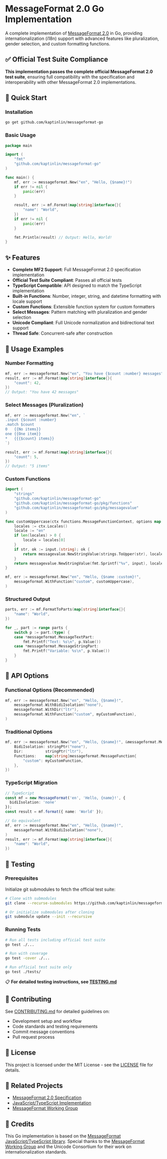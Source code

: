 # MessageFormat 2.0 Go Implementation

A complete implementation of [MessageFormat 2.0](https://github.com/unicode-org/message-format-wg) in Go, providing internationalization (i18n) support with advanced features like pluralization, gender selection, and custom formatting functions.

## ✅ Official Test Suite Compliance

**This implementation passes the complete official MessageFormat 2.0 test suite**, ensuring full compatibility with the specification and interoperability with other MessageFormat 2.0 implementations.

## 🚀 Quick Start

### Installation

```bash
go get github.com/kaptinlin/messageformat-go
```

### Basic Usage

```go
package main

import (
    "fmt"
    "github.com/kaptinlin/messageformat-go"
)

func main() {
    mf, err := messageformat.New("en", "Hello, {$name}!")
    if err != nil {
        panic(err)
    }

    result, err := mf.Format(map[string]interface{}{
        "name": "World",
    })
    if err != nil {
        panic(err)
    }

    fmt.Println(result) // Output: Hello, ⁨World⁩!
}
```

## ✨ Features

- **Complete MF2 Support**: Full MessageFormat 2.0 specification implementation
- **Official Test Suite Compliant**: Passes all official tests
- **TypeScript Compatible**: API designed to match the TypeScript implementation
- **Built-in Functions**: Number, integer, string, and datetime formatting with locale support
- **Custom Functions**: Extensible function system for custom formatters
- **Select Messages**: Pattern matching with pluralization and gender selection
- **Unicode Compliant**: Full Unicode normalization and bidirectional text support
- **Thread Safe**: Concurrent-safe after construction

## 📖 Usage Examples

### Number Formatting
```go
mf, err := messageformat.New("en", "You have {$count :number} messages")
result, err := mf.Format(map[string]interface{}{
    "count": 42,
})
// Output: "You have 42 messages"
```

### Select Messages (Pluralization)
```go
mf, err := messageformat.New("en", `
.input {$count :number}
.match $count
0   {{No items}}
one {{One item}}
*   {{{$count} items}}
`)

result, err := mf.Format(map[string]interface{}{
    "count": 5,
})
// Output: "5 items"
```

### Custom Functions
```go
import (
    "strings"
    "github.com/kaptinlin/messageformat-go"
    "github.com/kaptinlin/messageformat-go/pkg/functions"
    "github.com/kaptinlin/messageformat-go/pkg/messagevalue"
)

func customUppercase(ctx functions.MessageFunctionContext, options map[string]interface{}, input interface{}) messagevalue.MessageValue {
    locales := ctx.Locales()
    locale := "en"
    if len(locales) > 0 {
        locale = locales[0]
    }
    if str, ok := input.(string); ok {
        return messagevalue.NewStringValue(strings.ToUpper(str), locale, ctx.Source())
    }
    return messagevalue.NewStringValue(fmt.Sprintf("%v", input), locale, ctx.Source())
}

mf, err := messageformat.New("en", "Hello, {$name :custom}!",
    messageformat.WithFunction("custom", customUppercase),
)
```

### Structured Output
```go
parts, err := mf.FormatToParts(map[string]interface{}{
    "name": "World",
})

for _, part := range parts {
    switch p := part.(type) {
    case *messageformat.MessageTextPart:
        fmt.Printf("Text: %s\n", p.Value())
    case *messageformat.MessageStringPart:
        fmt.Printf("Variable: %s\n", p.Value())
    }
}
```

## 🎯 API Options

### Functional Options (Recommended)
```go
mf, err := messageformat.New("en", "Hello, {$name}!",
    messageformat.WithBidiIsolation("none"),
    messageformat.WithDir("ltr"),
    messageformat.WithFunction("custom", myCustomFunction),
)
```

### Traditional Options
```go
mf, err := messageformat.New("en", "Hello, {$name}!", &messageformat.MessageFormatOptions{
    BidiIsolation: stringPtr("none"),
    Dir:          stringPtr("ltr"),
    Functions:    map[string]messageformat.MessageFunction{
        "custom": myCustomFunction,
    },
})
```

### TypeScript Migration
```typescript
// TypeScript
const mf = new MessageFormat('en', 'Hello, {name}!', {
  bidiIsolation: 'none'
});
const result = mf.format({ name: 'World' });
```

```go
// Go equivalent
mf, err := messageformat.New("en", "Hello, {$name}!", 
    messageformat.WithBidiIsolation("none"),
)
result, err := mf.Format(map[string]interface{}{
    "name": "World",
})
```

## 🧪 Testing

### Prerequisites
Initialize git submodules to fetch the official test suite:

```bash
# Clone with submodules
git clone --recurse-submodules https://github.com/kaptinlin/messageformat-go.git

# Or initialize submodules after cloning
git submodule update --init --recursive
```

### Running Tests
```bash
# Run all tests including official test suite
go test ./...

# Run with coverage
go test -cover ./...

# Run official test suite only
go test ./tests/
```

📋 **For detailed testing instructions, see [TESTING.md](TESTING.md)**

## 🤝 Contributing

See [CONTRIBUTING.md](CONTRIBUTING.md) for detailed guidelines on:
- Development setup and workflow
- Code standards and testing requirements
- Commit message conventions
- Pull request process

## 📄 License

This project is licensed under the MIT License - see the [LICENSE](LICENSE) file for details.

## 🔗 Related Projects

- [MessageFormat 2.0 Specification](https://github.com/unicode-org/message-format-wg)
- [JavaScript/TypeScript Implementation](https://github.com/messageformat/messageformat)
- [MessageFormat Working Group](https://github.com/unicode-org/message-format-wg)

## 🙏 Credits

This Go implementation is based on the [MessageFormat JavaScript/TypeScript library](https://github.com/messageformat/messageformat). Special thanks to the [MessageFormat Working Group](https://github.com/unicode-org/message-format-wg) and the Unicode Consortium for their work on internationalization standards.